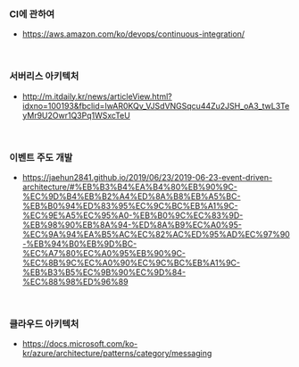### CI에 관하여
  - <https://aws.amazon.com/ko/devops/continuous-integration/>


&nbsp;
&nbsp;

### 서버리스 아키텍처
  - <http://m.itdaily.kr/news/articleView.html?idxno=100193&fbclid=IwAR0KQv_VJSdVNGSqcu44Zu2JSH_oA3_twL3TeyMr9U2Owr1Q3Pq1WSxcTeU>
  

&nbsp;
&nbsp;
  
### 이벤트 주도 개발
  - <https://jaehun2841.github.io/2019/06/23/2019-06-23-event-driven-architecture/#%EB%B3%B4%EA%B4%80%EB%90%9C-%EC%9D%B4%EB%B2%A4%ED%8A%B8%EB%A5%BC-%EB%B0%94%ED%83%95%EC%9C%BC%EB%A1%9C-%EC%9E%A5%EC%95%A0-%EB%B0%9C%EC%83%9D-%EB%98%90%EB%8A%94-%ED%8A%B9%EC%A0%95-%EC%9A%94%EA%B5%AC%EC%82%AC%ED%95%AD%EC%97%90-%EB%94%B0%EB%9D%BC-%EC%A7%80%EC%A0%95%EB%90%9C-%EC%8B%9C%EC%A0%90%EC%9C%BC%EB%A1%9C-%EB%B3%B5%EC%9B%90%EC%9D%84-%EC%88%98%ED%96%89>
  
  
&nbsp;
&nbsp;


### 클라우드 아키텍처
  - <https://docs.microsoft.com/ko-kr/azure/architecture/patterns/category/messaging>
